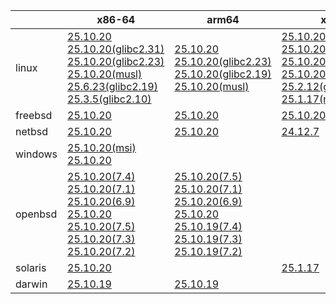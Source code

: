 ||x86-64|arm64|x86|armv7|ppc64le|armel|
| --- | --- | --- | --- | --- | --- | --- |
|linux|[25.10.20](https://github.com/roswell/sbcl_head/releases/download/25.10.20/sbcl-25.10.20-x86-64-linux-binary.tar.bz2)<br />[25.10.20(glibc2.31)](https://github.com/roswell/sbcl_head/releases/download/25.10.20/sbcl-25.10.20-x86-64-linux-glibc2.31-binary.tar.bz2)<br />[25.10.20(glibc2.23)](https://github.com/roswell/sbcl_head/releases/download/25.10.20/sbcl-25.10.20-x86-64-linux-glibc2.23-binary.tar.bz2)<br />[25.10.20(musl)](https://github.com/roswell/sbcl_head/releases/download/25.10.20/sbcl-25.10.20-x86-64-linux-musl-binary.tar.bz2)<br />[25.6.23(glibc2.19)](https://github.com/roswell/sbcl_head/releases/download/25.6.23/sbcl-25.6.23-x86-64-linux-glibc2.19-binary.tar.bz2)<br />[25.3.5(glibc2.10)](https://github.com/roswell/sbcl_head/releases/download/25.3.5/sbcl-25.3.5-x86-64-linux-glibc2.10-binary.tar.bz2)<br />|[25.10.20](https://github.com/roswell/sbcl_head/releases/download/25.10.20/sbcl-25.10.20-arm64-linux-binary.tar.bz2)<br />[25.10.20(glibc2.23)](https://github.com/roswell/sbcl_head/releases/download/25.10.20/sbcl-25.10.20-arm64-linux-glibc2.23-binary.tar.bz2)<br />[25.10.20(glibc2.19)](https://github.com/roswell/sbcl_head/releases/download/25.10.20/sbcl-25.10.20-arm64-linux-glibc2.19-binary.tar.bz2)<br />[25.10.20(musl)](https://github.com/roswell/sbcl_head/releases/download/25.10.20/sbcl-25.10.20-arm64-linux-musl-binary.tar.bz2)<br />|[25.10.20](https://github.com/roswell/sbcl_head/releases/download/25.10.20/sbcl-25.10.20-x86-linux-binary.tar.bz2)<br />[25.10.20(glibc2.31)](https://github.com/roswell/sbcl_head/releases/download/25.10.20/sbcl-25.10.20-x86-linux-glibc2.31-binary.tar.bz2)<br />[25.10.20(glibc2.23)](https://github.com/roswell/sbcl_head/releases/download/25.10.20/sbcl-25.10.20-x86-linux-glibc2.23-binary.tar.bz2)<br />[25.10.20(glibc2.19)](https://github.com/roswell/sbcl_head/releases/download/25.10.20/sbcl-25.10.20-x86-linux-glibc2.19-binary.tar.bz2)<br />[25.2.12(glibc2.10)](https://github.com/roswell/sbcl_head/releases/download/25.2.12/sbcl-25.2.12-x86-linux-glibc2.10-binary.tar.bz2)<br />[25.1.17(musl)](https://github.com/roswell/sbcl_head/releases/download/25.1.17/sbcl-25.1.17-x86-linux-musl-binary.tar.bz2)<br />|[25.10.19](https://github.com/roswell/sbcl_head/releases/download/25.10.19/sbcl-25.10.19-armv7-linux-binary.tar.bz2)<br />|[25.9.11](https://github.com/roswell/sbcl_head/releases/download/25.9.11/sbcl-25.9.11-ppc64le-linux-binary.tar.bz2)<br />[25.9.11(glibc2.23)](https://github.com/roswell/sbcl_head/releases/download/25.9.11/sbcl-25.9.11-ppc64le-linux-glibc2.23-binary.tar.bz2)<br />[25.9.11(glibc2.19)](https://github.com/roswell/sbcl_head/releases/download/25.9.11/sbcl-25.9.11-ppc64le-linux-glibc2.19-binary.tar.bz2)<br />|[25.1.17](https://github.com/roswell/sbcl_head/releases/download/25.1.17/sbcl-25.1.17-armel-linux-binary.tar.bz2)<br />|
|freebsd|[25.10.20](https://github.com/roswell/sbcl_head/releases/download/25.10.20/sbcl-25.10.20-x86-64-freebsd-binary.tar.bz2)<br />|[25.10.20](https://github.com/roswell/sbcl_head/releases/download/25.10.20/sbcl-25.10.20-arm64-freebsd-binary.tar.bz2)<br />|[25.10.20](https://github.com/roswell/sbcl_head/releases/download/25.10.20/sbcl-25.10.20-x86-freebsd-binary.tar.bz2)<br />||||
|netbsd|[25.10.20](https://github.com/roswell/sbcl_head/releases/download/25.10.20/sbcl-25.10.20-x86-64-netbsd-binary.tar.bz2)<br />|[25.10.20](https://github.com/roswell/sbcl_head/releases/download/25.10.20/sbcl-25.10.20-arm64-netbsd-binary.tar.bz2)<br />|[24.12.7](https://github.com/roswell/sbcl_head/releases/download/24.12.7/sbcl-24.12.7-x86-netbsd-binary.tar.bz2)<br />||||
|windows|[25.10.20(msi)](https://github.com/roswell/sbcl_head/releases/download/25.10.20/sbcl-25.10.20-x86-64-windows-binary.msi)<br />[25.10.20](https://github.com/roswell/sbcl_head/releases/download/25.10.20/sbcl-25.10.20-x86-64-windows-binary.tar.bz2)<br />||||||
|openbsd|[25.10.20(7.4)](https://github.com/roswell/sbcl_head/releases/download/25.10.20/sbcl-25.10.20-x86-64-openbsd-7.4-binary.tar.bz2)<br />[25.10.20(7.1)](https://github.com/roswell/sbcl_head/releases/download/25.10.20/sbcl-25.10.20-x86-64-openbsd-7.1-binary.tar.bz2)<br />[25.10.20(6.9)](https://github.com/roswell/sbcl_head/releases/download/25.10.20/sbcl-25.10.20-x86-64-openbsd-6.9-binary.tar.bz2)<br />[25.10.20](https://github.com/roswell/sbcl_head/releases/download/25.10.20/sbcl-25.10.20-x86-64-openbsd-binary.tar.bz2)<br />[25.10.20(7.5)](https://github.com/roswell/sbcl_head/releases/download/25.10.20/sbcl-25.10.20-x86-64-openbsd-7.5-binary.tar.bz2)<br />[25.10.20(7.3)](https://github.com/roswell/sbcl_head/releases/download/25.10.20/sbcl-25.10.20-x86-64-openbsd-7.3-binary.tar.bz2)<br />[25.10.20(7.2)](https://github.com/roswell/sbcl_head/releases/download/25.10.20/sbcl-25.10.20-x86-64-openbsd-7.2-binary.tar.bz2)<br />|[25.10.20(7.5)](https://github.com/roswell/sbcl_head/releases/download/25.10.20/sbcl-25.10.20-arm64-openbsd-7.5-binary.tar.bz2)<br />[25.10.20(7.1)](https://github.com/roswell/sbcl_head/releases/download/25.10.20/sbcl-25.10.20-arm64-openbsd-7.1-binary.tar.bz2)<br />[25.10.20(6.9)](https://github.com/roswell/sbcl_head/releases/download/25.10.20/sbcl-25.10.20-arm64-openbsd-6.9-binary.tar.bz2)<br />[25.10.20](https://github.com/roswell/sbcl_head/releases/download/25.10.20/sbcl-25.10.20-arm64-openbsd-binary.tar.bz2)<br />[25.10.19(7.4)](https://github.com/roswell/sbcl_head/releases/download/25.10.19/sbcl-25.10.19-arm64-openbsd-7.4-binary.tar.bz2)<br />[25.10.19(7.3)](https://github.com/roswell/sbcl_head/releases/download/25.10.19/sbcl-25.10.19-arm64-openbsd-7.3-binary.tar.bz2)<br />[25.10.19(7.2)](https://github.com/roswell/sbcl_head/releases/download/25.10.19/sbcl-25.10.19-arm64-openbsd-7.2-binary.tar.bz2)<br />|||||
|solaris|[25.10.20](https://github.com/roswell/sbcl_head/releases/download/25.10.20/sbcl-25.10.20-x86-64-solaris-binary.tar.bz2)<br />||[25.1.17](https://github.com/roswell/sbcl_head/releases/download/25.1.17/sbcl-25.1.17-x86-solaris-binary.tar.bz2)<br />||||
|darwin|[25.10.19](https://github.com/roswell/sbcl_head/releases/download/25.10.19/sbcl-25.10.19-x86-64-darwin-binary.tar.bz2)<br />|[25.10.19](https://github.com/roswell/sbcl_head/releases/download/25.10.19/sbcl-25.10.19-arm64-darwin-binary.tar.bz2)<br />|||||
